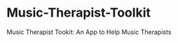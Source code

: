 Music-Therapist-Toolkit
======================

Music Therapist Tookit: An App to Help Music Therapists
